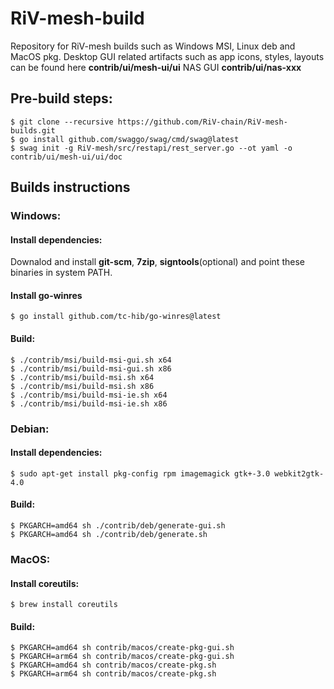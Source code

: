 # RiV-mesh-build
Repository for RiV-mesh builds such as Windows MSI, Linux deb and MacOS pkg.
Desktop GUI related artifacts such as app icons, styles, layouts can be found here **contrib/ui/mesh-ui/ui**
NAS GUI **contrib/ui/nas-xxx**

## Pre-build steps:
```
$ git clone --recursive https://github.com/RiV-chain/RiV-mesh-builds.git
$ go install github.com/swaggo/swag/cmd/swag@latest
$ swag init -g RiV-mesh/src/restapi/rest_server.go --ot yaml -o contrib/ui/mesh-ui/ui/doc
```

## Builds instructions

### Windows:
#### Install dependencies:
Downalod and install **git-scm**, **7zip**, **signtools**(optional) and point these binaries in system PATH.
#### Install go-winres
```
$ go install github.com/tc-hib/go-winres@latest
```

#### Build:
```
$ ./contrib/msi/build-msi-gui.sh x64
$ ./contrib/msi/build-msi-gui.sh x86
$ ./contrib/msi/build-msi.sh x64
$ ./contrib/msi/build-msi.sh x86
$ ./contrib/msi/build-msi-ie.sh x64
$ ./contrib/msi/build-msi-ie.sh x86
```

### Debian:
#### Install dependencies:
```
$ sudo apt-get install pkg-config rpm imagemagick gtk+-3.0 webkit2gtk-4.0
```
#### Build:
```
$ PKGARCH=amd64 sh ./contrib/deb/generate-gui.sh
$ PKGARCH=amd64 sh ./contrib/deb/generate.sh
```

### MacOS:
#### Install coreutils:
```
$ brew install coreutils
```
#### Build:
```
$ PKGARCH=amd64 sh contrib/macos/create-pkg-gui.sh
$ PKGARCH=arm64 sh contrib/macos/create-pkg-gui.sh
$ PKGARCH=amd64 sh contrib/macos/create-pkg.sh
$ PKGARCH=arm64 sh contrib/macos/create-pkg.sh
```
